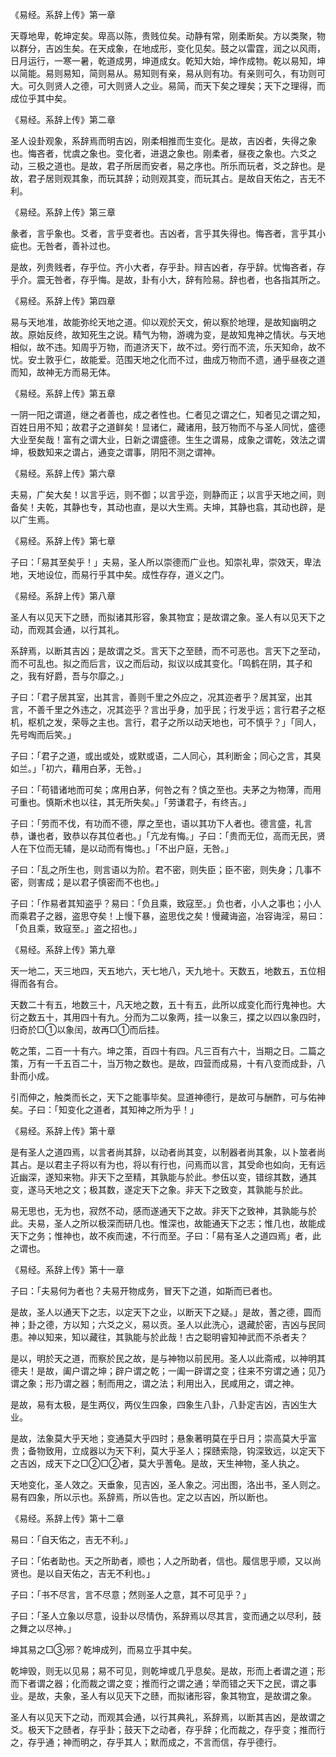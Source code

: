 《易经。系辞上传》第一章

天尊地卑，乾坤定矣。卑高以陈，贵贱位矣。动静有常，刚柔断矣。方以类聚，物以群分，吉凶生矣。在天成象，在地成形，变化见矣。鼓之以雷霆，润之以风雨，日月运行，一寒一暑，乾道成男，坤道成女。乾知大始，坤作成物。乾以易知，坤以简能。易则易知，简则易从。易知则有亲，易从则有功。有亲则可久，有功则可大。可久则贤人之德，可大则贤人之业。易简，而天下矣之理矣；天下之理得，而成位乎其中矣。

《易经。系辞上传》第二章

圣人设卦观象，系辞焉而明吉凶，刚柔相推而生变化。是故，吉凶者，失得之象也。悔吝者，忧虞之象也。变化者，进退之象也。刚柔者，昼夜之象也。六爻之动，三极之道也。是故，君子所居而安者，易之序也。所乐而玩者，爻之辞也。是故，君子居则观其象，而玩其辞；动则观其变，而玩其占。是故自天佑之，吉无不利。

《易经。系辞上传》第三章

彖者，言乎象也。爻者，言乎变者也。吉凶者，言乎其失得也。悔吝者，言乎其小疵也。无咎者，善补过也。

是故，列贵贱者，存乎位。齐小大者，存乎卦。辩吉凶者，存乎辞。忧悔吝者，存乎介。震无咎者，存乎悔。是故，卦有小大，辞有险易。辞也者，也各指其所之。

《易经。系辞上传》第四章

易与天地准，故能弥纶天地之道。仰以观於天文，俯以察於地理，是故知幽明之故。原始反终，故知死生之说。精气为物，游魂为变，是故知鬼神之情状。与天地相似，故不违。知周乎万物，而道济天下，故不过。旁行而不流，乐天知命，故不忧。安土敦乎仁，故能爱。范围天地之化而不过，曲成万物而不遗，通乎昼夜之道而知，故神无方而易无体。

《易经。系辞上传》第五章

一阴一阳之谓道，继之者善也，成之者性也。仁者见之谓之仁，知者见之谓之知，百姓日用不知；故君子之道鲜矣！显诸仁，藏诸用，鼓万物而不与圣人同忧，盛德大业至矣哉！富有之谓大业，日新之谓盛德。生生之谓易，成象之谓乾，效法之谓坤，极数知来之谓占，通变之谓事，阴阳不测之谓神。

《易经。系辞上传》第六章

夫易，广矣大矣！以言乎远，则不御；以言乎迩，则静而正；以言乎天地之间，则备矣！夫乾，其静也专，其动也直，是以大生焉。夫坤，其静也翕，其动也辟，是以广生焉。

《易经。系辞上传》第七章

子曰：「易其至矣乎！」夫易，圣人所以崇德而广业也。知崇礼卑，崇效天，卑法地，天地设位，而易行乎其中矣。成性存存，道义之门。

《易经。系辞上传》第八章

圣人有以见天下之赜，而拟诸其形容，象其物宜；是故谓之象。圣人有以见天下之动，而观其会通，以行其礼。

系辞焉，以断其吉凶；是故谓之爻。言天下之至赜，而不可恶也。言天下之至动，而不可乱也。拟之而后言，议之而后动，拟议以成其变化。「鸣鹤在阴，其子和之，我有好爵，吾与尔靡之。」

子曰：「君子居其室，出其言，善则千里之外应之，况其迩者乎？居其室，出其言，不善千里之外违之，况其迩乎？言出乎身，加乎民；行发乎远；言行君子之枢机，枢机之发，荣辱之主也。言行，君子之所以动天地也，可不慎乎？」「同人，先号啕而后笑。」

子曰：「君子之道，或出或处，或默或语，二人同心，其利断金；同心之言，其臭如兰。」「初六，藉用白茅，无咎。」

子曰：「苟错诸地而可矣；席用白茅，何咎之有？慎之至也。夫茅之为物薄，而用可重也。慎斯术也以往，其无所失矣。」「劳谦君子，有终吉。」

子曰：「劳而不伐，有功而不德，厚之至也，语以其功下人者也。德言盛，礼言恭，谦也者，致恭以存其位者也。」「亢龙有悔。」子曰：「贵而无位，高而无民，贤人在下位而无辅，是以动而有悔也。」「不出户庭，无咎。」

子曰：「乱之所生也，则言语以为阶。君不密，则失臣；臣不密，则失身；几事不密，则害成；是以君子慎密而不也也。」

子曰：「作易者其知盗乎？易曰：「负且乘，致寇至。」负也者，小人之事也；小人而乘君子之器，盗思夺矣！上慢下暴，盗思伐之矣！慢藏诲盗，冶容诲淫，易曰：「负且乘，致寇至。」盗之招也。」

《易经。系辞上传》第九章

天一地二，天三地四，天五地六，天七地八，天九地十。天数五，地数五，五位相得而各有合。

天数二十有五，地数三十，凡天地之数，五十有五，此所以成变化而行鬼神也。大衍之数五十，其用四十有九。分而为二以象两，挂一以象三，揲之以四以象四时，归奇於□①以象闰，故再□①而后挂。

乾之策，二百一十有六。坤之策，百四十有四。凡三百有六十，当期之日。二篇之策，万有一千五百二十，当万物之数也。是故，四营而成易，十有八变而成卦，八卦而小成。

引而伸之，触类而长之，天下之能事毕矣。显道神德行，是故可与酬酢，可与佑神矣。子曰：「知变化之道者，其知神之所为乎！」

《易经。系辞上传》第十章

是有圣人之道四焉，以言者尚其辞，以动者尚其变，以制器者尚其象，以卜筮者尚其占。是以君主子将以有为也，将以有行也，问焉而以言，其受命也如向，无有远近幽深，遂知来物。非天下之至精，其孰能与於此。参伍以变，错综其数，通其变，遂马天地之文；极其数，遂定天下之象。非天下之致变，其孰能与於此。

易无思也，无为也，寂然不动，感而遂通天下之故。非天下之致神，其孰能与於此。夫易，圣人之所以极深而研几也。惟深也，故能通天下之志；惟几也，故能成天下之务；惟神也，故不疾而速，不行而至。子曰：「易有圣人之道四焉」者，此之谓也。

《易经。系辞上传》第十一章

子曰：「夫易何为者也？夫易开物成务，冒天下之道，如斯而已者也。

是故，圣人以通天下之志，以定天下之业，以断天下之疑。」是故，蓍之德，圆而神；卦之德，方以知；六爻之义，易以贡。圣人以此洗心，退藏於密，吉凶与民同患。神以知来，知以藏往，其孰能与於此哉！古之聪明睿知神武而不杀者夫？

是以，明於天之道，而察於民之故，是与神物以前民用。圣人以此斋戒，以神明其德夫！是故，阖户谓之坤；辟户谓之乾；一阖一辟谓之变；往来不穷谓之通；见乃谓之象；形乃谓之器；制而用之，谓之法；利用出入，民咸用之，谓之神。

是故，易有太极，是生两仪，两仪生四象，四象生八卦，八卦定吉凶，吉凶生大业。

是故，法象莫大乎天地；变通莫大乎四时；悬象著明莫在乎日月；崇高莫大乎富贵；备物致用，立成器以为天下利，莫大乎圣人；探赜索隐，钩深致远，以定天下之吉凶，成天下之□②□②者，莫大乎蓍龟。是故，天生神物，圣人执之。

天地变化，圣人效之。天垂象，见吉凶，圣人象之。河出图，洛出书，圣人则之。易有四象，所以示也。系辞焉，所以告也。定之以吉凶，所以断也。

《易经。系辞上传》第十二章

易曰：「自天佑之，吉无不利。」

子曰：「佑者助也。天之所助者，顺也；人之所助者，信也。履信思乎顺，又以尚贤也。是以自天佑之，吉无不利也。」

子曰：「书不尽言，言不尽意；然则圣人之意，其不可见乎？」

子曰：「圣人立象以尽意，设卦以尽情伪，系辞焉以尽其言，变而通之以尽利，鼓之舞之以尽神。」

坤其易之□③邪？乾坤成列，而易立乎其中矣。

乾坤毁，则无以见易；易不可见，则乾坤或几乎息矣。是故，形而上者谓之道；形而下者谓之器；化而裁之谓之变；推而行之谓之通；举而错之天下之民，谓之事业。是故，夫象，圣人有以见天下之赜，而拟诸形容，象其物宜，是故谓之象。

圣人有以见天下之动，而观其会通，以行其典礼，系辞焉，以断其吉凶，是故谓之爻。极天下之赜者，存乎卦；鼓天下之动者，存乎辞；化而裁之，存乎变；推而行之，存乎通；神而明之，存乎其人；默而成之，不言而信，存乎德行。


